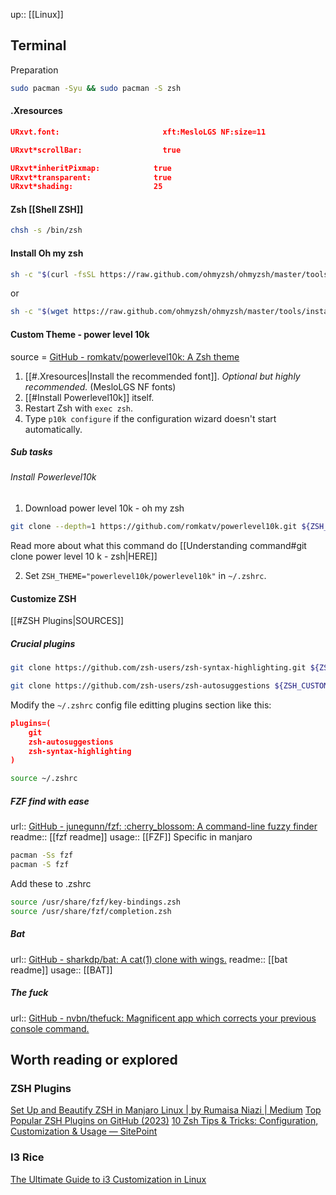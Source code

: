 up:: [[Linux]]
## Terminal

Preparation
```sh
sudo pacman -Syu && sudo pacman -S zsh
```


#### .Xresources
```json
URxvt.font: 					  xft:MesloLGS NF:size=11

URxvt*scrollBar:                  true

URxvt*inheritPixmap:            true
URxvt*transparent:              true
URxvt*shading:                  25
```

#### Zsh [[Shell ZSH]]
```sh
chsh -s /bin/zsh
```

#### Install Oh my zsh

```sh
sh -c "$(curl -fsSL https://raw.github.com/ohmyzsh/ohmyzsh/master/tools/install.sh)"
```
or
```sh
sh -c "$(wget https://raw.github.com/ohmyzsh/ohmyzsh/master/tools/install.sh -O -)"
```


#### Custom Theme - power level 10k
source = [GitHub - romkatv/powerlevel10k: A Zsh theme](https://github.com/romkatv/powerlevel10k)

1. [[#.Xresources|Install the recommended font]]. _Optional but highly recommended._ (MesloLGS NF fonts)
2. [[#Install Powerlevel10k]] itself.
3. Restart Zsh with `exec zsh`.
4. Type `p10k configure` if the configuration wizard doesn't start automatically.


##### Sub tasks
###### Install Powerlevel10k

1. Download power level 10k - oh my zsh
```sh
git clone --depth=1 https://github.com/romkatv/powerlevel10k.git ${ZSH_CUSTOM:-$HOME/.oh-my-zsh/custom}/themes/powerlevel10k
```
Read more about what this command do [[Understanding command#git clone power level 10 k - zsh|HERE]]

2. Set `ZSH_THEME="powerlevel10k/powerlevel10k"` in `~/.zshrc`.




#### Customize ZSH
[[#ZSH Plugins|SOURCES]]

##### Crucial plugins
```sh
git clone https://github.com/zsh-users/zsh-syntax-highlighting.git ${ZSH_CUSTOM:-~/.oh-my-zsh/custom}/plugins/zsh-syntax-highlighting
```

```sh
git clone https://github.com/zsh-users/zsh-autosuggestions ${ZSH_CUSTOM:-~/.oh-my-zsh/custom}/plugins/zsh-autosuggestions
```

Modify the `~/.zshrc` config file editting plugins section like this:

```json
plugins=(
    git
    zsh-autosuggestions
    zsh-syntax-highlighting
)
```

```sh
source ~/.zshrc
```

##### FZF find with ease
url:: [GitHub - junegunn/fzf: :cherry\_blossom: A command-line fuzzy finder](https://github.com/junegunn/fzf)
readme:: [[fzf readme]]
usage:: [[FZF]]
Specific in manjaro
```sh
pacman -Ss fzf
pacman -S fzf
```
Add these to .zshrc
```sh
source /usr/share/fzf/key-bindings.zsh
source /usr/share/fzf/completion.zsh
```

##### Bat
url:: [GitHub - sharkdp/bat: A cat(1) clone with wings.](https://github.com/sharkdp/bat)
readme:: [[bat readme]]
usage:: [[BAT]]

##### The fuck
url:: [GitHub - nvbn/thefuck: Magnificent app which corrects your previous console command.](https://github.com/nvbn/thefuck?tab=readme-ov-file)


## Worth reading or explored
### ZSH Plugins

[Set Up and Beautify ZSH in Manjaro Linux | by Rumaisa Niazi | Medium](https://rumaisaniazi008.medium.com/set-up-and-beautify-zsh-in-manjaro-linux-10c7ae87db56)
[Top Popular ZSH Plugins on GitHub (2023)](https://safjan.com/top-popular-zsh-plugins-on-github-2023/)
[10 Zsh Tips & Tricks: Configuration, Customization & Usage — SitePoint](https://www.sitepoint.com/zsh-tips-tricks/)

### I3 Rice
[The Ultimate Guide to i3 Customization in Linux](https://itsfoss.com/i3-customization/)
